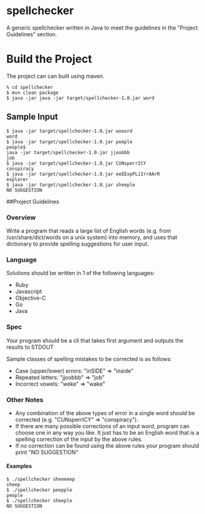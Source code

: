 # spellchecker

A generic spellchecker written in Java to meet the guidelines in the "Project Guidelines" section.

Build the Project
====================================
The project can can built using maven.

```
% cd spellchecker
$ mvn clean package
$ java -jar java -jar target/spellchecker-1.0.jar word
```


## Sample Input
```
$ java -jar target/spellchecker-1.0.jar wooord
word
$ java -jar target/spellchecker-1.0.jar peeple
people$ 
java -jar target/spellchecker-1.0.jar jjoobbb
job
$ java -jar target/spellchecker-1.0.jar CUNsperrICY
conspiracy
$ java -jar target/spellchecker-1.0.jar eeEExpPLiIrrAArR
explorer
$ java -jar target/spellchecker-1.0.jar sheeple
NO SUGGESTION
```


##Project Guidelines

### Overview
Write a program that reads a large list of English words (e.g. from /usr/share/dict/words on a unix system) into memory, and uses that dictionary to provide spelling suggestions for user input.

### Language

Solutions should be written in 1 of the following languages: 

* Ruby
* Javascript
* Objective-C
* Go
* Java

### Spec

Your program should be a cli that takes first argument and outputs the results to STDOUT 

Sample classes of spelling mistakes to be corrected is as follows:

* Case (upper/lower) errors: "inSIDE" => "inside" 
* Repeated letters: "jjoobbb" => "job" 
* Incorrect vowels: "weke" => "wake" 

### Other Notes

* Any combination of the above types of error in a single word should be corrected (e.g. "CUNsperrICY" => "conspiracy").
* If there are many possible corrections of an input word, program can choose one in any way you like. It just has to be an English word that is a spelling correction of the input by the above rules.
* If no correction can be found using the above rules your program should print "NO SUGGESTION"

#### Examples

```
$ ./spellchecker sheeeeep
sheep
$ ./spellchecker peepple
people
$ ./spellchecker sheeple
NO SUGGESTION
```